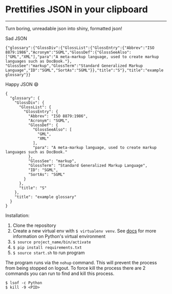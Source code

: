 # Prettifies JSON in your clipboard
___
Turn boring, unreadable json into shiny, formatted json!

Sad JSON
```
{"glossary":{"GlossDiv":{"GlossList":{"GlossEntry":{"Abbrev":"ISO 8879:1986","Acronym":"SGML","GlossDef":{"GlossSeeAlso":
["GML","XML"],"para":"A meta-markup language, used to create markup languages such as DocBook."},
"GlossSee":"markup","GlossTerm":"Standard Generalized Markup Language","ID":"SGML","SortAs":"SGML"}},"title":"S"},"title":"example glossary"}}
```
Happy JSON :smile:
```
{
  "glossary": {
    "GlossDiv": {
      "GlossList": {
        "GlossEntry": {
          "Abbrev": "ISO 8879:1986",
          "Acronym": "SGML",
          "GlossDef": {
            "GlossSeeAlso": [
              "GML",
              "XML"
            ],
            "para": "A meta-markup language, used to create markup languages such as DocBook."
          },
          "GlossSee": "markup",
          "GlossTerm": "Standard Generalized Markup Language",
          "ID": "SGML",
          "SortAs": "SGML"
        }
      },
      "title": "S"
    },
    "title": "example glossary"
  }
}
```
Installation:
1. Clone the repository
2. Create a new virtual env with `$ virtualenv venv`. See [docs](http://python-guide-pt-br.readthedocs.io/en/latest/dev/virtualenvs/) for more information on Python's virtual environment
3. `$ source project_name/bin/activate` 
4. `$ pip install requirements.txt`
5. `$ source start.sh` to run program

The program runs via the `nohup` command. This will prevent the process from being stopped on logout.
To force kill the process there are 2 commands you can run to find and kill this process.
```
$ lsof -c Python
$ kill -9 <PID>
```

